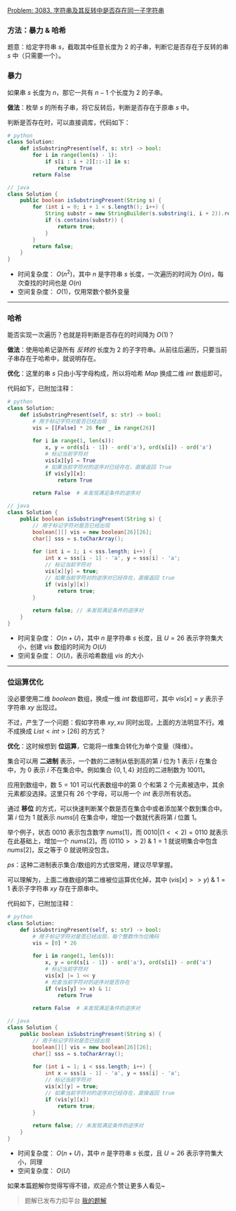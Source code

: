 [Problem: 3083. 字符串及其反转中是否存在同一子字符串](https://leetcode.cn/problems/existence-of-a-substring-in-a-string-and-its-reverse/description/)

### 方法：暴力 & 哈希

题意：给定字符串 $s$，截取其中任意长度为 $2$ 的子串，判断它是否存在于反转的串 $s$ 中（只需要一个）。

### 暴力

如果串 $s$ 长度为 $n$，那它一共有 $n-1$ 个长度为 $2$ 的子串。

**做法**：枚举 $s$ 的所有子串，将它反转后，判断是否存在于原串 $s$ 中。

判断是否存在时，可以直接调库，代码如下：

```Python
# python
class Solution:
    def isSubstringPresent(self, s: str) -> bool:
        for i in range(len(s) - 1):
            if s[i : i + 2][::-1] in s:
                return True
        return False
```

```Java
// java
class Solution {
    public boolean isSubstringPresent(String s) {
        for (int i = 0; i + 1 < s.length(); i++) {
            String substr = new StringBuilder(s.substring(i, i + 2)).reverse().toString();
            if (s.contains(substr)) {
                return true;
            }
        }
        return false;
    }
}
```

- 时间复杂度： $O(n^2)$，其中 $n$ 是字符串 $s$ 长度，一次遍历的时间为 $O(n)$，每次查找的时间也是 $O(n)$
- 空间复杂度： $O(1)$，仅用常数个额外变量

---

### 哈希

能否实现一次遍历？也就是将判断是否存在的时间降为 $O(1)$？

**做法**：使用哈希记录所有 *反转的* 长度为 $2$ 的子字符串。从前往后遍历，只要当前子串存在于哈希中，就说明存在。

**优化**：这里的串 $s$ 只由小写字母构成，所以将哈希 $Map$ 换成二维 $int$ 数组即可。

代码如下，已附加注释：

```Python
# python
class Solution:
    def isSubstringPresent(self, s: str) -> bool:
        # 用于标记字符对是否已经出现
        vis = [[False] * 26 for _ in range(26)]
        
        for i in range(1, len(s)):
            x, y = ord(s[i - 1]) - ord('a'), ord(s[i]) - ord('a')
            # 标记当前字符对
            vis[x][y] = True
            # 如果当前字符对的逆序对已经存在，直接返回 True
            if vis[y][x]:
                return True
        
        return False  # 未发现满足条件的逆序对
```

```Java
// java
class Solution {
    public boolean isSubstringPresent(String s) {
        // 用于标记字符对是否已经出现
        boolean[][] vis = new boolean[26][26];
        char[] sss = s.toCharArray();
        
        for (int i = 1; i < sss.length; i++) {
            int x = sss[i - 1] - 'a', y = sss[i] - 'a';
            // 标记当前字符对
            vis[x][y] = true;
            // 如果当前字符对的逆序对已经存在，直接返回 true
            if (vis[y][x])
                return true;
        }
        
        return false; // 未发现满足条件的逆序对
    }
}
```

- 时间复杂度： $O(n+U)$，其中 $n$ 是字符串 $s$ 长度，且 $U=26$ 表示字符集大小，创建 $vis$ 数组的时间为 $O(U)$
- 空间复杂度： $O(U)$，表示哈希数组 $vis$ 的大小

---

### 位运算优化

没必要使用二维 $boolean$ 数组，换成一维 $int$ 数组即可，其中 $vis[x]=y$ 表示子字符串 $xy$ 出现过。

不过，产生了一个问题：假如字符串 $xy,xu$ 同时出现，上面的方法明显不行。难不成换成 $List<int>[26]$ 的方式？

**优化**：这时候想到 **位运算**，它能将一维集合转化为单个变量（降维）。

集合可以用 **二进制** 表示，一个数的二进制从低到高的第 $i$ 位为 $1$ 表示 $i$ 在集合中，为 $0$ 表示 $i$ 不在集合中。例如集合 $\{0,1,4\}$ 对应的二进制数为 $10011$。

应用到数组中，数 $5=101$ 可以代表数组中的第 $0$ 个和第 $2$ 个元素被选中，其余元素都没选择。这里只有 $26$ 个字母，可以用一个 $int$ 表示所有状态。

通过 **移位** 的方式，可以快速判断某个数是否在集合中或者添加某个数到集合中。第 $i$ 位为 $1$ 就表示 $nums[i]$ 在集合中，增加一个数就代表将第 $i$ 位置 $1$。

举个例子，状态 $0010$ 表示包含数字 $nums[1]$，而 $0010|(1<<2) = 0110$ 就表示在此基础上，增加一个 $nums[2]$。而 $(0110>>2)$ & $1=1$ 就说明集合中包含 $nums[2]$，反之等于 $0$ 就说明没包含。

$ps$：这种二进制表示集合/数组的方式很常用，建议尽早掌握。

可以理解为，上面二维数组的第二维被位运算优化掉，其中 $(vis[x]>>y)$ & $1=1$ 表示子字符串 $xy$ 存在于原串中。

代码如下，已附加注释：

```Python
# python
class Solution:
    def isSubstringPresent(self, s: str) -> bool:
        # 用于标记字符对是否已经出现，每个整数作为位掩码
        vis = [0] * 26
        
        for i in range(1, len(s)):
            x, y = ord(s[i - 1]) - ord('a'), ord(s[i]) - ord('a')
            # 标记当前字符对
            vis[x] |= 1 << y
            # 检查当前字符对的逆序对是否存在
            if (vis[y] >> x) & 1:
                return True
        
        return False  # 未发现满足条件的逆序对
```

```Java
// java
class Solution {
    public boolean isSubstringPresent(String s) {
        // 用于标记字符对是否已经出现
        boolean[][] vis = new boolean[26][26];
        char[] sss = s.toCharArray();
        
        for (int i = 1; i < sss.length; i++) {
            int x = sss[i - 1] - 'a', y = sss[i] - 'a';
            // 标记当前字符对
            vis[x][y] = true;
            // 如果当前字符对的逆序对已经存在，直接返回 true
            if (vis[y][x])
                return true;
        }
        
        return false; // 未发现满足条件的逆序对
    }
}
```

- 时间复杂度： $O(n+U)$，其中 $n$ 是字符串 $s$ 长度，且 $U=26$ 表示字符集大小，同理
- 空间复杂度： $O(U)$

如果本篇题解你觉得写得不错，欢迎点个赞让更多人看见~

> 题解已发布力扣平台 [我的题解](https://leetcode.cn/problems/existence-of-a-substring-in-a-string-and-its-reverse/solutions/3030824/mei-ju-bao-li-jian-cha-shu-zu-ha-xi-wei-0cplk/)
